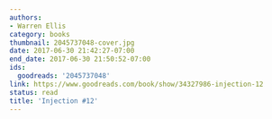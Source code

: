 ```yaml
---
authors:
- Warren Ellis
category: books
thumbnail: 2045737048-cover.jpg
date: 2017-06-30 21:42:27-07:00
end_date: 2017-06-30 21:50:52-07:00
ids:
  goodreads: '2045737048'
link: https://www.goodreads.com/book/show/34327986-injection-12
status: read
title: 'Injection #12'
---
```

